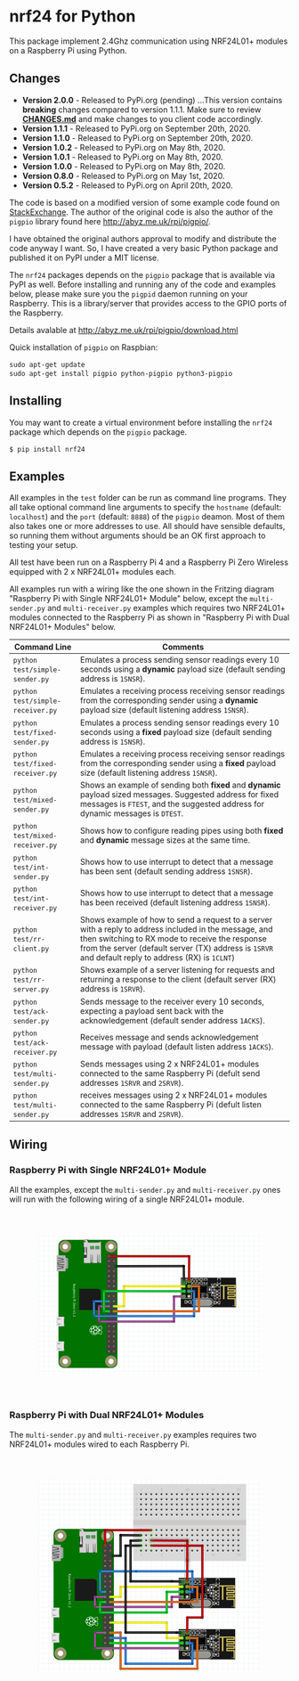 # nrf24 for Python

This package implement 2.4Ghz communication using NRF24L01+ modules on a Raspberry Pi using Python.

## Changes

* **Version 2.0.0** - Released to PyPi.org (pending)
...This version contains **breaking** changes compared to version 1.1.1.  Make sure to review [**CHANGES.md**](CHANGES.md) and make changes to you client code accordingly.
* **Version 1.1.1** - Released to PyPi.org on September 20th, 2020.
* **Version 1.1.0** - Released to PyPi.org on September 20th, 2020.
* **Version 1.0.2** - Released to PyPi.org on May 8th, 2020.
* **Version 1.0.1** - Released to PyPi.org on May 8th, 2020.
* **Version 1.0.0** - Released to PyPi.org on May 8th, 2020.
* **Version 0.8.0** - Released to PyPi.org on May 1st, 2020.
* **Version 0.5.2** - Released to PyPi.org on April 20th, 2020.


The code is based on a modified version of some example code found on [StackExchange](https://raspberrypi.stackexchange.com/questions/77290/nrf24l01-only-correctly-retrieving-status-and-config-registers).  The author of the original code is also the author of the ```pigpio``` library found here http://abyz.me.uk/rpi/pigpio/.

I have obtained the original authors approval to modify and distribute the code anyway I want.  So, I have created a very basic Python package and published it on PyPI under a MIT license.

The ```nrf24``` packages depends on the ```pigpio``` package that is available via PyPI as well.  Before installing and running any of the code and examples below, please make sure you the ```pigpid``` daemon running on your Raspberry.  This is a library/server that provides access to the GPIO ports of the Raspberry.

Details avalable at http://abyz.me.uk/rpi/pigpio/download.html

Quick installation of `pigpio` on Raspbian:

    sudo apt-get update    
    sudo apt-get install pigpio python-pigpio python3-pigpio


## Installing

You may want to create a virtual environment before installing the `nrf24` package which depends on the `pigpio` package. 

    $ pip install nrf24


## Examples

All examples in the `test` folder can be run as command line programs.  They all take optional command line arguments
to specify the `hostname` (default: `localhost`) and the `port` (default: `8888`) of the `pigpio` deamon.  Most of them
also takes one or more addresses to use.  All should have sensible defaults, so running them without arguments should
be an OK first approach to testing your setup.

All test have been run on a Raspberry Pi 4 and a Raspberry Pi Zero Wireless equipped with 2 x NRF24L01+ modules each.

All examples run with a wiring like the one shown in the Fritzing diagram "Raspberry Pi with Single NRF24L01+ Module"
below, except the `multi-sender.py` and `multi-receiver.py` examples which requires two NRF24L01+ modules connected to 
the Raspberry Pi as shown in "Raspberry Pi with Dual NRF24L01+ Modules" below.



| Command Line                 | Comments |
| ---------------------------- | -------- |
| `python test/simple-sender.py` | Emulates a process sending sensor readings every 10 seconds using a **dynamic** payload size (default sending address is `1SNSR`). |
| <span style="white-space: nowrap;">`python test/simple-receiver.py`</span> | Emulates a receiving process receiving sensor readings from the corresponding sender using a **dynamic** payload size (default listening address `1SNSR`). |
| <span style="white-space: nowrap;">`python test/fixed-sender.py`</span> | Emulates a process sending sensor readings every 10 seconds using a **fixed** payload size (default sending address is `1SNSR`). |
| <span style="white-space: nowrap;">`python test/fixed-receiver.py`</span> | Emulates a receiving process receiving sensor readings from the corresponding sender using a **fixed** payload size (default listening address `1SNSR`). |
| <span style="white-space: nowrap;">`python test/mixed-sender.py`</span>| Shows an example of sending both **fixed** and **dynamic** payload sized messages. Suggested address for fixed messages is `FTEST`, and the suggested address for dynamic messages is `DTEST`. |
| <span style="white-space: nowrap;">`python test/mixed-receiver.py` </span> | Shows how to configure reading pipes using both **fixed** and **dynamic** message sizes at the same time. |
| <span style="white-space: nowrap;">`python test/int-sender.py`</span> | Shows how to use interrupt to detect that a message has been sent (default sending address `1SNSR`). |
| <span style="white-space: nowrap;">`python test/int-receiver.py`</span> | Shows how to use interrupt to detect that a message has been received (default listening address `1SNSR`). |
| <span style="white-space: nowrap;">`python test/rr-client.py`</span> | Shows example of how to send a request to a server with a reply to address included in the message, and then switching to RX mode to receive the response from the server (default server (TX) address is `1SRVR` and default reply to address (RX) is `1CLNT`) |
| <span style="white-space: nowrap;">`python test/rr-server.py`</span> | Shows example of a server listening for requests and returning a response to the client (default server (RX) address is `1SRVR`). |
| <span style="white-space: nowrap;">`python test/ack-sender.py`</span> | Sends message to the receiver every 10 seconds, expecting a payload sent back with the acknowledgement (default sender address `1ACKS`). |
| <span style="white-space: nowrap;">`python test/ack-receiver.py`</span> | Receives message and sends acknowledgement message with payload (default listen address `1ACKS`).|
| <span style="white-space: nowrap;">`python test/multi-sender.py`</span> | Sends messages using 2 x NRF24L01+ modules connected to the same Raspberry Pi (defult send addresses `1SRVR` and `2SRVR`). |
| <span style="white-space: nowrap;">`python test/multi-sender.py`</span> | receives messages using 2 x NRF24L01+ modules connected to the same Raspberry Pi (defult listen addresses `1SRVR` and `2SRVR`). |

## Wiring

### Raspberry Pi with Single NRF24L01+ Module

All the examples, except the `multi-sender.py` and `multi-receiver.py` ones will run with the following wiring of a single NRF24L01+ module.

<div style="padding: 40px" align="center">
<img src="doc/pizw-nrf24-1_bb.png" alt="alt text" width="400" >
</div>

### Raspberry Pi with Dual NRF24L01+ Modules

The `multi-sender.py` and `multi-receiver.py` examples requires two NRF24L01+ modules wired to each Raspberry Pi.

<div style="padding: 40px" align="center">
<img src="doc/pizw-nrf24-2_bb.png" alt="alt text" width="400" >
</div>





    


